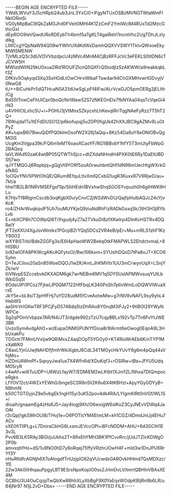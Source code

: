-----BEGIN AGE ENCRYPTED FILE-----
YWdlLWVuY3J5cHRpb24ub3JnL3YxCi0+IFgyNTUxOSBzMVNGTWtaWmFINklORm5i
VG0yMlpBaC9lQkZaM3Jhd0FVeit0MHl4K1ZzCmF2YmlWclM4RUxTd2MzcGthcGxI
dEpROG9IeVQwdURoRDEybTh4bm15aTgKLT4galReVi1ncmVhc2UgTDhJLzlydlkg
LlItICcgYQpNaW94Q09wYWlVUXdKdWxDamhQQXVVSWY1TkIvQWxoeEkyMWt5MENW
TjVMLzQ3c3dUVDVVbzdpcU4zMVc4MnM4CjBzRFFJcVc3eFEKLS0tIDN6cTJCVW5H
MWIzdWllN29kU0xua2lRd1ROUFZlcnQ5QXFrQStodjIzSzAKWW/a9reakkqbLf3Z
DfKiiv5Oqkyqd3Xq3SxHGdLtOwCHrviWbaFTsw4ar94ChGXMHvwrIGDvyjV0NwG8
tU++8iCuhkPr5dQTHcaN5A31dUwSgLpFf4IFw/ALrVceDJO5pmOERg2jELlth/Cg
BdS5tTnwCeFhUICpr0boQi/NrIWaw52S7zNKEOnEIx7fbNYAa04qsTcVqeGi4rN3
u4VIHICtLxhcSU+r+POHU3jVtMnxSZkycxhLhKevqIRriTqgNAeFyRzz7T5hT2Q+
7RWujda1Tu1tEFdDUSO12/p6kofupqj5u2DP0figUk42hXXJBC9gAZMv9LuGtPyZ
AK+lupxB6I7BwuQiDfPQ0kImOsofWZX26j1aQqi+8Kz54Da6uY8eONlOBvQgMGlS
UcgKm3Vgpa39k/FQ6m1eMT6oaoXCaoYF/RG1IBBvbY1hfY5T3mUtyFbWpG2BAQsq
IaVLWAd50zaK4wtBP05QTWThSjcc+dtZXdaNHndH4PXK0tE6Ry1DaEtUBDSfj7wo
qJYTMQOJj6Rspbjq+gQgVt9YORf5zoA0rwuhbntQHI1dN96mUecHtgWXrkGsfkRG
1oOQxYNV5PWtOhQE/QRum8EfquLtIxXmlQCxbQ1ugR3KuxxR7V9RjwD/au+7kt/a
hhe11B2LBi1NRVMSEFgsf1Ip/SliiHEdn1BVxhwShqSGOSYvpuzh0h6gIHWK9HLu
K7HjvTf8RtgmCscdb3oqKgbX0v/yCnvC2jW2dWvDU/QajfpHulbAQJc24cYjvKcK
ro4/ZHArWuqkipdF5Uh7ouMUYKjsQ9ziuNdRhFIzRADkGsxqSk/3tH3H3jRYbLvb
E+nbXCP8h7COWpQl8Ti1hgudj4yZ7a2TVkuDI8zfXKwlrp4DInKvHSTRv4DQRelY
jFT2eXXU4XgJovWmikx1PGcpBZrYQq5DCs2VR4eB/pEr+Mu+mRLS1zhF1KzY80O2
wXY8lSTrbl/BdeZGGFg3x/E6I4pHaoWW2Bekq0tkFMAPWLS2EhdctvmaL+8HISBU
Io92wlOFA8PKWcgAKcAQFytoO//Bw/5l6kxm+SYUslhDQxD7tPa8oJT+XCO65yhn
D+TeJCiIoo20aSn85WoeDQOJ1wZK/AmLJhKMVitr1UU3mCrwynUqX+LSnjYZk/wV
tliVNvpESZccebvk0KXADM6gk7wrNEBm6MV1q5DY0UsIAPMWvsuqYUtLbWkGSq5l
6OdsUIP/lPCsz7FjtwLlP0QM7122HfFbqLK340PsSh7pIlxWmILoDQWVIWuaXrxE
JkY5e+bL8siT3pHfFHj7uYD28udM5fCveAotwMw+g7rNV8vNAFL9sy9yhL4HebWS
aaSHrVrIGKwTRF3PCjFyD5748dq5IzDhRAo8Y0nqM3iFJy2+9tlBOl29YWyNWPCe
Sg2qPOinVvbpze7AR/N4/JT3/dgde992zTzU7cqyBBLx192vTp7Tn6FvYtJWE3BR
UvzoSymAvdgAhO+wzEupaONMGPUNYfGioa8r9lArmt6eOwog0EqnA9L3HbUxakPu
TDGctr7FMmUVxIjw9QRiMxsZ4aqDOpT5YGOy0+KT4RioWrAEb6K/nTYP1MxXaWK0
C8axLYjnUJwjNAHDfjfmfrWkiXgbtJ6CdL34TMGycHkYUvY9g6m4pQq44sVfqMo+
HZDnUAWmPf+SqxyyJwa1us7X4Wfn6d/XDuKqf3+rOSlRw+tBa+JfYU5UdqM05ryR
c4wAf+wi6TuUDP+U6WzLfayW7/EDMiEM2wLKtbt1XJm12L/Nhxa7DtQmpoceRgks
LfYOV12ct/4WZxYEWhG/bngeSCSR8n5lI2K6u6X4tKBHzl+ApyYGyGDYyB+N9hmN
b50CTGTGyjnZ8e5vbgEk1ngH15yi3uK52pov4dk4RA/LYIgmKlRt0nVGf/WL1S+i
dioaih/gnaamEg4zHs6J5+Jay4logj9Xh/O6wxigW6sIKoZ3CyJNEvVDWq4JaOAt
r2cQpj1gkS9IhOUI8/THvj1e+O6POTlcYM4EtmLM+kh1CGZ/4DmdJnUj4EHu7ACv
sXE0fiTllPLg+L7DniraCbHG6LxsmJEVccOPl+l8FcNDDM+AHU+6d3GClH1E3v3L
Pvv6B3LK5RAy3BGl/juUkhs2T+8RxEhYMH3BK1PfCvoRrc/jUdJTZIcKDWgO2P0b
amvxqhfHo+dS/1u9NO0hD7y8oRqej75ffyVRzhrJOwH4F+mld3w1DnJPU6RrYf3Y
nHuRtldfcAGNjh6X7oAtogdfTrlUzjplO82qVUcwdsGAROvkHHmd7QsMDXzc/1fE
22w3Ak0ilHhqauPpgyLBT9ESrsNpxKopIO0ss2JrlmDvLV/tmrtQBHInVBAsXE4M
GCBhU3U4OuCqzpTwQbXwR6hhXLyXbBgF9X0YaEqxWOdpKBljRn9b6LR/u84jNr97
N1jL2vD+Dbs=
-----END AGE ENCRYPTED FILE-----
